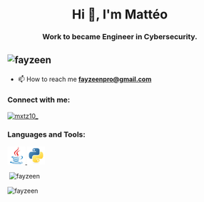<h1 align="center">Hi 👋, I'm Mattéo</h1>
<h3 align="center">Work to became Engineer in Cybersecurity.</h3>

## <p align="left"> <img src="https://komarev.com/ghpvc/?username=fayzeen&label=Profile%20views&color=0e75b6&style=flat" alt="fayzeen" /> </p>

- 📫 How to reach me **fayzeenpro@gmail.com**

<h3 align="left">Connect with me:</h3>
<p align="left">
<a href="https://twitter.com/mxtz10_" target="blank"><img align="center" src="https://raw.githubusercontent.com/rahuldkjain/github-profile-readme-generator/master/src/images/icons/Social/twitter.svg" alt="mxtz10_" height="30" width="40" /></a>
</p>

<h3 align="left">Languages and Tools:</h3>
<p align="left"> <a href="https://www.java.com" target="_blank" rel="noreferrer"> <img src="https://raw.githubusercontent.com/devicons/devicon/master/icons/java/java-original.svg" alt="java" width="40" height="40"/> </a> <a href="https://www.python.org" target="_blank" rel="noreferrer"> <img src="https://raw.githubusercontent.com/devicons/devicon/master/icons/python/python-original.svg" alt="python" width="40" height="40"/> </a> </p>

<p>&nbsp;<img align="center" src="https://github-readme-stats.vercel.app/api?username=fayzeen&show_icons=true&locale=en" alt="fayzeen" /></p>

<p><img align="center" src="https://github-readme-streak-stats.herokuapp.com/?user=fayzeen&" alt="fayzeen" /></p>
